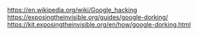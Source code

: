 https://en.wikipedia.org/wiki/Google_hacking
https://exposingtheinvisible.org/guides/google-dorking/
https://kit.exposingtheinvisible.org/en/how/google-dorking.html